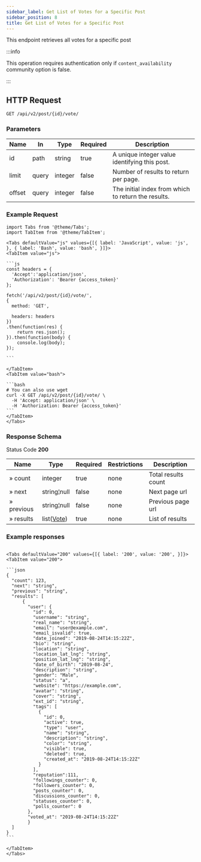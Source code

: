 ```yaml
---
sidebar_label: Get List of Votes for a Specific Post
sidebar_position: 8
title: Get List of Votes for a Specific Post
---
```


This endpoint retrieves all votes for a specific post

:::info

This operation requires authentication only if `content_availability` community option is false.

:::

## HTTP Request

`GET /api/v2/post/{id}/vote/`

### Parameters

|Name|In|Type|Required|Description|
|---|---|---|---|---|
|id|path|string|true|A unique integer value identifying this post.|
|limit|query|integer|false|Number of results to return per page.|
|offset|query|integer|false|The initial index from which to return the results.|

### Example Request

````mdx-code-block
import Tabs from '@theme/Tabs';
import TabItem from '@theme/TabItem';

<Tabs defaultValue="js" values={[{ label: 'JavaScript', value: 'js', }, { label: 'Bash', value: 'bash', }]}>
<TabItem value="js">

```js
const headers = {
  'Accept':'application/json',
  'Authorization': 'Bearer {access_token}'
};

fetch('/api/v2/post/{id}/vote/',
{
  method: 'GET',

  headers: headers
})
.then(function(res) {
    return res.json();
}).then(function(body) {
    console.log(body);
});

```

</TabItem>
<TabItem value="bash">

```bash
# You can also use wget
curl -X GET /api/v2/post/{id}/vote/ \
  -H 'Accept: application/json' \
  -H 'Authorization: Bearer {access_token}'
```
</TabItem>
</Tabs>
````

### Response Schema

Status Code **200**

|Name|Type|Required|Restrictions|Description|
|---|---|---|---|---|
|» count|integer|true|none|Total results count|
|» next|string¦null|false|none|Next page url|
|» previous|string¦null|false|none|Previous page url|
|» results|list([Vote](../schemas/vote))|true|none|List of results|

### Example responses


````mdx-code-block

<Tabs defaultValue="200" values={[{ label: '200', value: '200', }]}>
<TabItem value="200">

```json
{
  "count": 123,
  "next": "string",
  "previous": "string",
  "results": [
      {
        "user": {
          "id": 0,
          "username": "string",
          "real_name": "string",
          "email": "user@example.com",
          "email_isvalid": true,
          "date_joined": "2019-08-24T14:15:22Z",
          "bio": "string",
          "location": "string",
          "location_lat_lng": "string",
          "position_lat_lng": "string",
          "date_of_birth": "2019-08-24",
          "description": "string",
          "gender": "Male",
          "status": "a",
          "website": "https://example.com",
          "avatar": "string",
          "cover": "string",
          "ext_id": "string",
          "tags": [
            {
              "id": 0,
              "active": true,
              "type": "user",
              "name": "string",
              "description": "string",
              "color": "string",
              "visible": true,
              "deleted": true,
              "created_at": "2019-08-24T14:15:22Z"
            }
          ],
          "reputation":111,
          "followings_counter": 0,
          "followers_counter": 0,
          "posts_counter": 0,
          "discussions_counter": 0,
          "statuses_counter": 0,
          "polls_counter": 0
        },
        "voted_at": "2019-08-24T14:15:22Z"
        }
  ]
}
```

</TabItem>
</Tabs>
````




